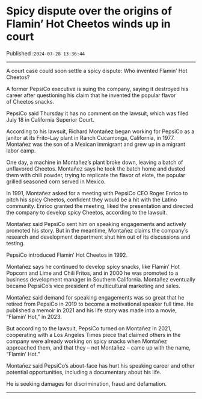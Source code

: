 # Spicy dispute over the origins of Flamin’ Hot Cheetos winds up in court

Published :`2024-07-28 13:36:44`

---

A court case could soon settle a spicy dispute: Who invented Flamin’ Hot Cheetos?

A former PepsiCo executive is suing the company, saying it destroyed his career after questioning his claim that he invented the popular flavor of Cheetos snacks.

PepsiCo said Thursday it has no comment on the lawsuit, which was filed July 18 in California Superior Court.

According to his lawsuit, Richard Montañez began working for PepsiCo as a janitor at its Frito-Lay plant in Ranch Cucamonga, California, in 1977. Montañez was the son of a Mexican immigrant and grew up in a migrant labor camp.

One day, a machine in Montañez’s plant broke down, leaving a batch of unflavored Cheetos. Montañez says he took the batch home and dusted them with chili powder, trying to replicate the flavor of elote, the popular grilled seasoned corn served in Mexico.

In 1991, Montañez asked for a meeting with PepsiCo CEO Roger Enrico to pitch his spicy Cheetos, confident they would be a hit with the Latino community. Enrico granted the meeting, liked the presentation and directed the company to develop spicy Cheetos, according to the lawsuit.

Montañez said PepsiCo sent him on speaking engagements and actively promoted his story. But in the meantime, Montañez claims the company’s research and development department shut him out of its discussions and testing.

PepsiCo introduced Flamin’ Hot Cheetos in 1992.

Montañez says he continued to develop spicy snacks, like Flamin’ Hot Popcorn and Lime and Chili Fritos, and in 2000 he was promoted to a business development manager in Southern California. Montañez eventually became PepsiCo’s vice president of multicultural marketing and sales.

Montañez said demand for speaking engagements was so great that he retired from PepsiCo in 2019 to become a motivational speaker full time. He published a memoir in 2021 and his life story was made into a movie, “Flamin’ Hot,” in 2023.

But according to the lawsuit, PepsiCo turned on Montañez in 2021, cooperating with a Los Angeles Times piece that claimed others in the company were already working on spicy snacks when Montañez approached them, and that they – not Montañez – came up with the name, “Flamin’ Hot.”

Montañez said PepsiCo’s about-face has hurt his speaking career and other potential opportunities, including a documentary about his life.

He is seeking damages for discrimination, fraud and defamation.

---

